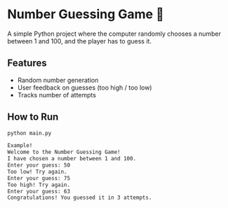 # Number Guessing Game 🎲

A simple Python project where the computer randomly chooses a number between 1 and 100, and the player has to guess it.

## Features
- Random number generation
- User feedback on guesses (too high / too low)
- Tracks number of attempts

## How to Run
```bash
python main.py

Example!
Welcome to the Number Guessing Game!
I have chosen a number between 1 and 100.
Enter your guess: 50
Too low! Try again.
Enter your guess: 75
Too high! Try again.
Enter your guess: 63
Congratulations! You guessed it in 3 attempts.
